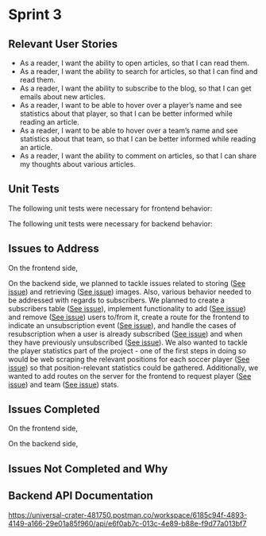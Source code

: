 # Sprint 3

## Relevant User Stories
- As a reader, I want the ability to open articles, so that I can read them.
- As a reader, I want the ability to search for articles, so that I can find and read them.
- As a reader, I want the ability to subscribe to the blog, so that I can get emails about new articles.
- As a reader, I want to be able to hover over a player’s name and see statistics about that player, so that I can be better informed while reading an article. 
- As a reader, I want to be able to hover over a team’s name and see statistics about that team, so that I can be better informed while reading an article. 
- As a reader, I want the ability to comment on articles, so that I can share my thoughts about various articles.


## Unit Tests
The following unit tests were necessary for frontend behavior:


The following unit tests were necessary for backend behavior:



## Issues to Address
On the frontend side, 

On the backend side, we planned to tackle issues related to storing ([See issue][i41]) and retrieving ([See issue][i42]) images. Also, various behavior needed to be addressed with regards to subscribers. We planned to create a subscribers table ([See issue][i46]), implement functionality to add ([See issue][i45]) and remove ([See issue][i47]) users to/from it, create a route for the frontend to indicate an unsubscription event ([See issue][i44]), and handle the cases of resubscription when a user is already subscribed ([See issue][i43]) and when they have previously unsubscribed ([See issue][i48]). We also wanted to tackle the player statistics part of the project - one of the first steps in doing so would be web scraping the relevant positions for each soccer player ([See issue][i53]) so that position-relevant statistics could be gathered. Additionally, we wanted to add routes on the server for the frontend to request player ([See issue][i50]) and team ([See issue][i51]) stats.

## Issues Completed
On the frontend side, 

On the backend side, 

## Issues Not Completed and Why


## Backend API Documentation
https://universal-crater-481750.postman.co/workspace/6185c94f-4893-4149-a166-29e01a85f960/api/e6f0ab7c-013c-4e89-b88e-f9d77a013bf7

[i1]: https://github.com/apangasa/cen3031-skjsports/issues/1
[i2]: https://github.com/apangasa/cen3031-skjsports/issues/2
[i3]: https://github.com/apangasa/cen3031-skjsports/issues/3
[i4]: https://github.com/apangasa/cen3031-skjsports/issues/4
[i5]: https://github.com/apangasa/cen3031-skjsports/issues/5
[i6]: https://github.com/apangasa/cen3031-skjsports/issues/6
[i7]: https://github.com/apangasa/cen3031-skjsports/issues/7
[i8]: https://github.com/apangasa/cen3031-skjsports/issues/8
[i9]: https://github.com/apangasa/cen3031-skjsports/issues/9
[i10]:https://github.com/apangasa/cen3031-skjsports/issues/10
[i11]:https://github.com/apangasa/cen3031-skjsports/issues/11
[i12]:https://github.com/apangasa/cen3031-skjsports/issues/12
[i20]:https://github.com/apangasa/cen3031-skjsports/issues/20 
[i21]:https://github.com/apangasa/cen3031-skjsports/issues/21
[i22]:https://github.com/apangasa/cen3031-skjsports/issues/22 
[i23]:https://github.com/apangasa/cen3031-skjsports/issues/23
[i24]:https://github.com/apangasa/cen3031-skjsports/issues/24
[i25]:https://github.com/apangasa/cen3031-skjsports/issues/25
[i28]:https://github.com/apangasa/cen3031-skjsports/issues/28
[i29]:https://github.com/apangasa/cen3031-skjsports/issues/29
[i30]:https://github.com/apangasa/cen3031-skjsports/issues/30
[i31]:https://github.com/apangasa/cen3031-skjsports/issues/31
[i32]:https://github.com/apangasa/cen3031-skjsports/issues/32 
[i41]:https://github.com/apangasa/cen3031-skjsports/issues/41
[i42]:https://github.com/apangasa/cen3031-skjsports/issues/42 
[i43]:https://github.com/apangasa/cen3031-skjsports/issues/43 
[i44]:https://github.com/apangasa/cen3031-skjsports/issues/44 
[i45]:https://github.com/apangasa/cen3031-skjsports/issues/45 
[i46]:https://github.com/apangasa/cen3031-skjsports/issues/46 
[i47]:https://github.com/apangasa/cen3031-skjsports/issues/47 
[i48]:https://github.com/apangasa/cen3031-skjsports/issues/48 
[i49]:https://github.com/apangasa/cen3031-skjsports/issues/49
[i50]:https://github.com/apangasa/cen3031-skjsports/issues/50 
[i51]:https://github.com/apangasa/cen3031-skjsports/issues/51 
[i53]:https://github.com/apangasa/cen3031-skjsports/issues/53 


